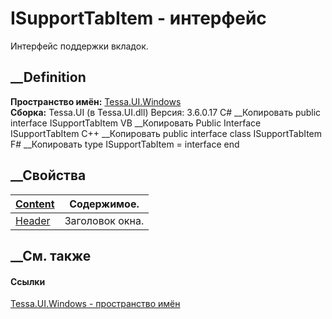# ISupportTabItem - интерфейс
Интерфейс поддержки вкладок.
## __Definition
 **Пространство имён:** [Tessa.UI.Windows](N_Tessa_UI_Windows.htm)  
 **Сборка:** Tessa.UI (в Tessa.UI.dll) Версия: 3.6.0.17
C# __Копировать
     public interface ISupportTabItem
VB __Копировать
     Public Interface ISupportTabItem
C++ __Копировать
     public interface class ISupportTabItem
F# __Копировать
     type ISupportTabItem = interface end
##  __Свойства
[Content](P_Tessa_UI_Windows_ISupportTabItem_Content.htm)|  Содержимое.  
---|---  
[Header](P_Tessa_UI_Windows_ISupportTabItem_Header.htm)|  Заголовок окна.  
## __См. также
#### Ссылки
[Tessa.UI.Windows - пространство имён](N_Tessa_UI_Windows.htm)
